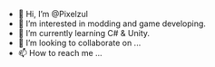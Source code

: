 - 👋 Hi, I’m @Pixelzul
- 👀 I’m interested in modding and game developing.
- 🌱 I’m currently learning C# & Unity.
- 💞️ I’m looking to collaborate on ...
- 📫 How to reach me ...

<!---
Pixelzul/Pixelzul is a ✨ special ✨ repository because its `README.md` (this file) appears on your GitHub profile.
You can click the Preview link to take a look at your changes.
--->
